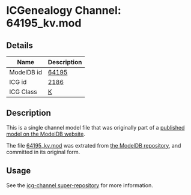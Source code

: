 # ICGenealogy Channel: 64195\_kv.mod

## Details

Name | Description
---- | -----------
ModelDB id | [64195](http://senselab.med.yale.edu/ModelDB/ShowModel.cshtml?model=64195)
ICG id | [2186](http://icg.neurotheory.ox.ac.uk/channels/1/2186)
ICG Class | [K](http://icg.neurotheory.ox.ac.uk/channels/1)

## Description

This is a single channel model file that was originally part of a [published model on the ModelDB website](http://senselab.med.yale.edu/mModelDB/ShowModel.cshtml?model=64195).

The file [64195\_kv.mod](64195_kv.mod) was extrated from [the ModelDB repository](http://senselab.med.yale.edu/ModelDB/ShowModel.cshtml?model=64195), and committed in its original form.

## Usage

See the [icg-channel super-repository](https://github.com/icgenealogy/icg-channels) for more information.